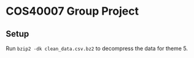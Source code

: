 # COS40007 Group Project

## Setup
Run `bzip2 -dk clean_data.csv.bz2` to decompress the data for theme 5.